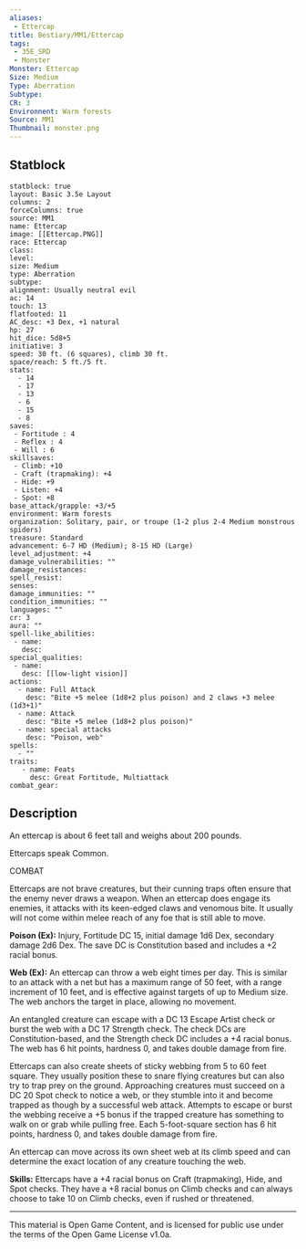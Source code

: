 ```yaml
---
aliases:
 - Ettercap
title: Bestiary/MM1/Ettercap
tags: 
 - 35E_SRD
 - Monster
Monster: Ettercap
Size: Medium
Type: Aberration
Subtype: 
CR: 3
Environnent: Warm forests
Source: MM1
Thumbnail: monster.png
---
```


## Statblock

```statblock
statblock: true
layout: Basic 3.5e Layout
columns: 2
forceColumns: true
source: MM1 
name: Ettercap
image: [[Ettercap.PNG]]
race: Ettercap
class: 
level: 
size: Medium
type: Aberration
subtype: 
alignment: Usually neutral evil
ac: 14
touch: 13
flatfooted: 11
AC_desc: +3 Dex, +1 natural
hp: 27
hit_dice: 5d8+5
initiative: 3
speed: 30 ft. (6 squares), climb 30 ft.
space/reach: 5 ft./5 ft.
stats:
  - 14
  - 17
  - 13
  - 6
  - 15
  - 8
saves:
 - Fortitude : 4
 - Reflex : 4
 - Will : 6
skillsaves:
 - Climb: +10
 - Craft (trapmaking): +4
 - Hide: +9
 - Listen: +4
 - Spot: +8
base_attack/grapple: +3/+5
environment: Warm forests
organization: Solitary, pair, or troupe (1-2 plus 2-4 Medium monstrous spiders)
treasure: Standard
advancement: 6-7 HD (Medium); 8-15 HD (Large)
level_adjustment: +4
damage_vulnerabilities: ""
damage_resistances: 
spell_resist: 
senses: 
damage_immunities: ""
condition_immunities: ""
languages: ""
cr: 3
aura: ""
spell-like_abilities:
 - name: 
   desc: 
special_qualities:
 - name:
   desc: [[low-light vision]]
actions:
  - name: Full Attack
    desc: "Bite +5 melee (1d8+2 plus poison) and 2 claws +3 melee (1d3+1)"
  - name: Attack
    desc: "Bite +5 melee (1d8+2 plus poison)"
  - name: special attacks
    desc: "Poison, web"
spells:
  - ""
traits:
   - name: Feats
     desc: Great Fortitude, Multiattack
combat_gear:  
```

## Description



An ettercap is about 6 feet tall and weighs about 200 pounds.

Ettercaps speak Common.

COMBAT

Ettercaps are not brave creatures, but their cunning traps often ensure that the enemy never draws a weapon. When an ettercap does engage its enemies, it attacks with its keen-edged claws and venomous bite. It usually will not come within melee reach of any foe that is still able to move.


**Poison (Ex):** Injury, Fortitude DC 15, initial damage 1d6 Dex, secondary damage 2d6 Dex. The save DC is Constitution based and includes a +2 racial bonus.


**Web (Ex):** An ettercap can throw a web eight times per day. This is similar to an attack with a net but has a maximum range of 50 feet, with a range increment of 10 feet, and is effective against targets of up to Medium size. The web anchors the target in place, allowing no movement.

An entangled creature can escape with a DC 13 Escape Artist check or burst the web with a DC 17 Strength check. The check DCs are Constitution-based, and the Strength check DC includes a +4 racial bonus. The web has 6 hit points, hardness 0, and takes double damage from fire.

Ettercaps can also create sheets of sticky webbing from 5 to 60 feet square. They usually position these to snare flying creatures but can also try to trap prey on the ground. Approaching creatures must succeed on a DC 20 Spot check to notice a web, or they stumble into it and become trapped as though by a successful web attack. Attempts to escape or burst the webbing receive a +5 bonus if the trapped creature has something to walk on or grab while pulling free. Each 5-foot-square section has 6 hit points, hardness 0, and takes double damage from fire.

An ettercap can move across its own sheet web at its climb speed and can determine the exact location of any creature touching the web.


**Skills:** Ettercaps have a +4 racial bonus on Craft (trapmaking), Hide, and Spot checks. They have a +8 racial bonus on Climb checks and can always choose to take 10 on Climb checks, even if rushed or threatened.

---

This material is Open Game Content, and is licensed for public use under the terms of the Open Game License v1.0a.
